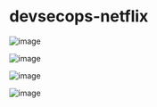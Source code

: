 # devsecops-netflix

![image](https://github.com/user-attachments/assets/f1994e7d-d9ee-4f6a-9355-2066a4e56e8d)

![image](https://github.com/user-attachments/assets/268aea89-b4b9-42b0-a008-7e02e6c69666)

![image](https://github.com/user-attachments/assets/e44b2b65-dcf7-41e8-af66-b2f7fb09cb79)

![image](https://github.com/user-attachments/assets/eff32ea0-4dd8-4864-998c-6f63840c978a)



